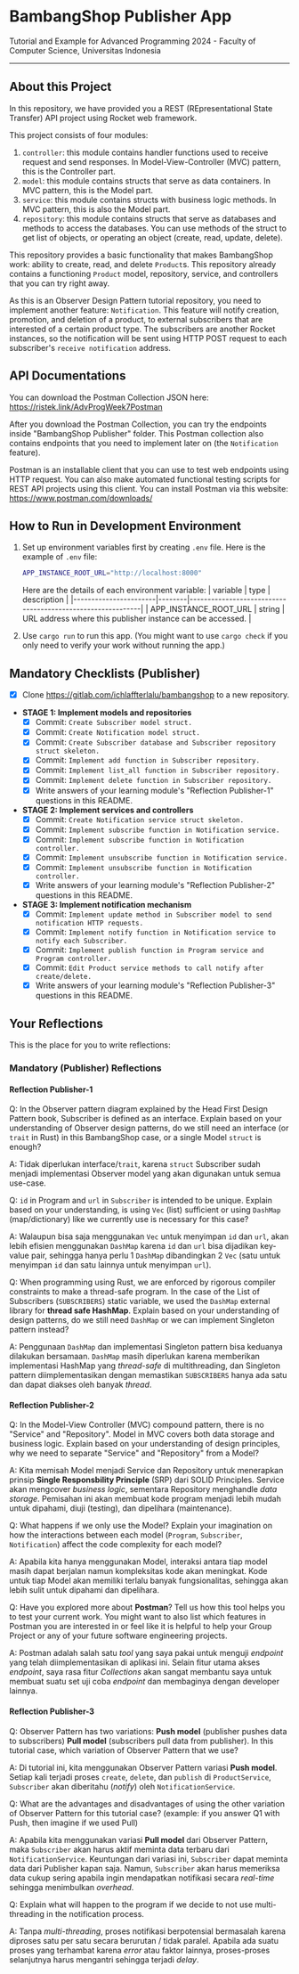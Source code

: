 # BambangShop Publisher App

Tutorial and Example for Advanced Programming 2024 - Faculty of Computer Science, Universitas Indonesia

---

## About this Project

In this repository, we have provided you a REST (REpresentational State Transfer) API project using Rocket web framework.

This project consists of four modules:

1. `controller`: this module contains handler functions used to receive request and send responses.
    In Model-View-Controller (MVC) pattern, this is the Controller part.
2. `model`: this module contains structs that serve as data containers.
    In MVC pattern, this is the Model part.
3. `service`: this module contains structs with business logic methods.
    In MVC pattern, this is also the Model part.
4. `repository`: this module contains structs that serve as databases and methods to access the databases.
    You can use methods of the struct to get list of objects, or operating an object (create, read, update, delete).

This repository provides a basic functionality that makes BambangShop work: ability to create, read, and delete `Product`s.
This repository already contains a functioning `Product` model, repository, service, and controllers that you can try right away.

As this is an Observer Design Pattern tutorial repository, you need to implement another feature: `Notification`.
This feature will notify creation, promotion, and deletion of a product, to external subscribers that are interested of a certain product type.
The subscribers are another Rocket instances, so the notification will be sent using HTTP POST request to each subscriber's `receive notification` address.

## API Documentations

You can download the Postman Collection JSON here: <https://ristek.link/AdvProgWeek7Postman>

After you download the Postman Collection, you can try the endpoints inside "BambangShop Publisher" folder.
This Postman collection also contains endpoints that you need to implement later on (the `Notification` feature).

Postman is an installable client that you can use to test web endpoints using HTTP request.
You can also make automated functional testing scripts for REST API projects using this client.
You can install Postman via this website: <https://www.postman.com/downloads/>

## How to Run in Development Environment

1. Set up environment variables first by creating `.env` file.
    Here is the example of `.env` file:

    ```bash
    APP_INSTANCE_ROOT_URL="http://localhost:8000"
    ```

    Here are the details of each environment variable:
    | variable              | type   | description                                                |
    |-----------------------|--------|------------------------------------------------------------|
    | APP_INSTANCE_ROOT_URL | string | URL address where this publisher instance can be accessed. |
2. Use `cargo run` to run this app.
    (You might want to use `cargo check` if you only need to verify your work without running the app.)

## Mandatory Checklists (Publisher)

- [x] Clone <https://gitlab.com/ichlaffterlalu/bambangshop> to a new repository.
- **STAGE 1: Implement models and repositories**
  - [x] Commit: `Create Subscriber model struct.`
  - [x] Commit: `Create Notification model struct.`
  - [x] Commit: `Create Subscriber database and Subscriber repository struct skeleton.`
  - [x] Commit: `Implement add function in Subscriber repository.`
  - [x] Commit: `Implement list_all function in Subscriber repository.`
  - [x] Commit: `Implement delete function in Subscriber repository.`
  - [x] Write answers of your learning module's "Reflection Publisher-1" questions in this README.
- **STAGE 2: Implement services and controllers**
  - [x] Commit: `Create Notification service struct skeleton.`
  - [x] Commit: `Implement subscribe function in Notification service.`
  - [x] Commit: `Implement subscribe function in Notification controller.`
  - [x] Commit: `Implement unsubscribe function in Notification service.`
  - [x] Commit: `Implement unsubscribe function in Notification controller.`
  - [x] Write answers of your learning module's "Reflection Publisher-2" questions in this README.
- **STAGE 3: Implement notification mechanism**
  - [x] Commit: `Implement update method in Subscriber model to send notification HTTP requests.`
  - [x] Commit: `Implement notify function in Notification service to notify each Subscriber.`
  - [x] Commit: `Implement publish function in Program service and Program controller.`
  - [x] Commit: `Edit Product service methods to call notify after create/delete.`
  - [x] Write answers of your learning module's "Reflection Publisher-3" questions in this README.

## Your Reflections

This is the place for you to write reflections:

### Mandatory (Publisher) Reflections

#### Reflection Publisher-1

Q: In the Observer pattern diagram explained by the Head First Design Pattern book, Subscriber is defined as an interface.
Explain based on your understanding of Observer design patterns, do we still need an interface (or `trait` in Rust)
in this BambangShop case, or a single Model `struct` is enough?

A: Tidak diperlukan interface/`trait`, karena `struct` Subscriber sudah menjadi implementasi Observer model yang akan digunakan untuk semua use-case.

Q: `id` in Program and `url` in `Subscriber` is intended to be unique.
Explain based on your understanding, is using `Vec` (list) sufficient or using `DashMap` (map/dictionary)
like we currently use is necessary for this case?

A: Walaupun bisa saja menggunakan `Vec` untuk menyimpan `id` dan `url`, akan lebih efisien menggunakan `DashMap` karena `id` dan `url` bisa dijadikan key-value pair,
sehingga hanya perlu 1 `DashMap` dibandingkan 2 `Vec` (satu untuk menyimpan `id` dan satu lainnya untuk menyimpan `url`).

Q: When programming using Rust, we are enforced by rigorous compiler constraints to make a thread-safe program.
In the case of the List of Subscribers (`SUBSCRIBERS`) static variable, we used the `DashMap` external library for **thread safe HashMap**.
Explain based on your understanding of design patterns, do we still need `DashMap` or we can implement Singleton pattern instead?

A: Penggunaan `DashMap` dan implementasi Singleton pattern bisa keduanya dilakukan bersamaan.
`DashMap` masih diperlukan karena memberikan implementasi HashMap yang *thread-safe* di multithreading,
dan Singleton pattern diimplementasikan dengan memastikan `SUBSCRIBERS` hanya ada satu dan dapat diakses oleh banyak *thread*.

#### Reflection Publisher-2

Q: In the Model-View Controller (MVC) compound pattern, there is no "Service" and "Repository". Model in MVC covers both data storage and business logic.
Explain based on your understanding of design principles, why we need to separate "Service" and "Repository" from a Model?

A: Kita memisah Model menjadi Service dan Repository untuk menerapkan prinsip **Single Responsbility Principle** (SRP) dari SOLID Principles.
Service akan mengcover *business logic*, sementara Repository menghandle *data storage*.
Pemisahan ini akan membuat kode program menjadi lebih mudah untuk dipahami, diuji (testing), dan dipelihara (maintenance).

Q: What happens if we only use the Model?
Explain your imagination on how the interactions between each model (`Program`, `Subscriber`, `Notification`) affect the code complexity for each model?

A: Apabila kita hanya menggunakan Model, interaksi antara tiap model masih dapat berjalan namun kompleksitas kode akan meningkat.
Kode untuk tiap Model akan memiliki terlalu banyak fungsionalitas, sehingga akan lebih sulit untuk dipahami dan dipelihara.

Q: Have you explored more about **Postman**? Tell us how this tool helps you to test your current work.
You might want to also list which features in Postman you are interested in or feel like it is helpful to help your Group Project
or any of your future software engineering projects.

A: Postman adalah salah satu *tool* yang saya pakai untuk menguji *endpoint* yang telah diimplementasikan di aplikasi ini.
Selain fitur utama akses *endpoint*, saya rasa fitur *Collections* akan sangat membantu saya untuk membuat suatu set uji coba *endpoint* dan membaginya dengan
developer lainnya.

#### Reflection Publisher-3

Q: Observer Pattern has two variations: **Push model** (publisher pushes data to subscribers) **Pull model** (subscribers pull data from publisher).
In this tutorial case, which variation of Observer Pattern that we use?

A: Di tutorial ini, kita menggunakan Observer Pattern variasi **Push model**.
Setiap kali terjadi proses `create`, `delete`, dan `publish` di `ProductService`, `Subscriber` akan diberitahu (*notify*) oleh `NotificationService`.

Q: What are the advantages and disadvantages of using the other variation of Observer Pattern for this tutorial case?
(example: if you answer Q1 with Push, then imagine if we used Pull)

A: Apabila kita menggunakan variasi **Pull model** dari Observer Pattern, maka `Subscriber` akan harus aktif meminta data terbaru dari `NotificationService`.
Keuntungan dari variasi ini, `Subscriber` dapat meminta data dari Publisher kapan saja.
Namun, `Subscriber` akan harus memeriksa data cukup sering apabila ingin mendapatkan notifikasi secara *real-time* sehingga menimbulkan *overhead*.

Q: Explain what will happen to the program if we decide to not use multi-threading in the notification process.

A: Tanpa *multi-threading*, proses notifikasi berpotensial bermasalah karena diproses satu per satu secara berurutan / tidak paralel.
Apabila ada suatu proses yang terhambat karena *error* atau faktor lainnya, proses-proses selanjutnya harus mengantri sehingga terjadi *delay*.
